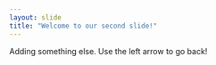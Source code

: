 ```yaml
---
layout: slide
title: "Welcome to our second slide!"
---
```

Adding something else.
Use the left arrow to go back!
